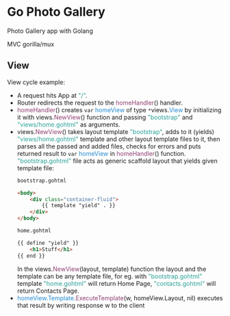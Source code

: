 # Go Photo Gallery

Photo Gallery app with Golang

MVC
gorilla/mux

## View

View cycle example:  
* A request hits App at <span style="color:#2aa198">"/"</span>.
* Router redirects the request to the <span style="color:#8f3f71">homeHandler</span>() handler.
* <span style="color:#8f3f71">homeHandler</span>() creates ```var``` <span style="color:#268bd2">homeView</span> of type ```*```views.<span style="color:#268bd2">View</span> by initializing it with views.<span style="color:#8f3f71">NewView</span>() function and passing <span style="color:#2aa198">"bootstrap"</span> and <span style="color:#2aa198">"views/home.gohtml"</span> as arguments.
* views.<span style="color:#8f3f71">NewView</span>() takes layout template <span style="color:#2aa198">"bootstrap"</span>, adds to it (yields) <span style="color:#2aa198">"views/home.gohtml"</span> template and other layout template files to it, then parses all the passed and added files, checks for errors and puts returned result to ```var``` <span style="color:#268bd2">homeView</span> in <span style="color:#8f3f71">homeHandler</span>() function.  
<span style="color:#2aa198">"bootstrap.gohtml"</span> file acts as generic scaffold layout that yields given template file:
    ```HTML
    bootstrap.gohtml

    <body>
        <div class="container-fluid">
            {{ template "yield" . }}
        </div>
    </body>
    ```
    ```HTML
    home.gohtml

    {{ define "yield" }}
        <h1>Stuff</h1>
    {{ end }}
    ```
    In the views.<span style="color:#8f3f71">NewView</span>(layout, template) function the layout and the template can be any template file, for eg. with <span style="color:#2aa198">"bootstrap.gohtml"</span> template <span style="color:#2aa198">"home.gohtml"</span> will return Home Page, <span style="color:#2aa198">"contacts.gohtml"</span> will return Contacts Page.
* <span style="color:#268bd2">homeView.Template.</span><span style="color:#8f3f71">ExecuteTemplate</span>(w, homeView.Layout, nil) executes that result by writing response w to the client


